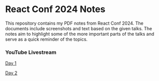 # React Conf 2024 Notes

This repository contains my PDF notes from React Conf 2024. The documents include screenshots and text based on the given talks. The notes aim to highlight some of the more important parts of the talks and serve as a quick reminder of the topics.

### YouTube Livestream

[Day 1](https://www.youtube.com/watch?v=T8TZQ6k4SLE&t=0s&ab_channel=ReactConf)

[Day 2](https://www.youtube.com/watch?v=0ckOUBiuxVY&t=0s)

